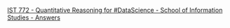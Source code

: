 [IST 772 - Quantitative Reasoning for #DataScience - School of Information Studies - Answers](https://qi.tc/qi/119398)